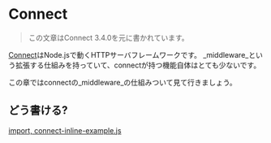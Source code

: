 # Connect

> この文章はConnect 3.4.0を元に書かれています。

[Connect](https://github.com/senchalabs/connect "Connect")はNode.jsで動くHTTPサーバフレームワークです。
_middleware_という拡張する仕組みを持っていて、connectが持つ機能自体はとても少ないです。

この章ではconnectの_middleware_の仕組みついて見て行きましょう。

## どう書ける?

[import, connect-inline-example.js](../../src/connect/connect-inline-example.js)
